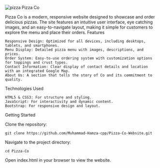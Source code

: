 ![pizza](https://github.com/user-attachments/assets/9a23bd96-7165-43ab-a1cd-35c163c1f759)
Pizza Co

Pizza Co is a modern, responsive website designed to showcase and order delicious pizzas. The site features an intuitive user interface, eye catching images, and an easy-to-navigate layout, making it simple for customers to explore the menu and place their orders.
Features

    Responsive Design: Optimized for all devices, including desktops, tablets, and smartphones.
    Menu Display: Detailed pizza menu with images, descriptions, and prices.
    Order System: Easy-to-use ordering system with customization options for toppings and crust types.
    Contact Information: Clear display of contact details and location with an integrated Google Map.
    About Us: A section that tells the story of Co and its commitment to quality.

Technologies Used

    HTML5 & CSS3: For structure and styling.
    JavaScript: For interactivity and dynamic content.
    Bootstrap: For responsive design and layout.

Getting Started

Clone the repository:

    git clone https://github.com/Muhammad-Hamza-cpp/Pizza-Co-Website.git

Navigate to the project directory:

    cd Pizza-Co

Open index.html in your browser to view the website.
